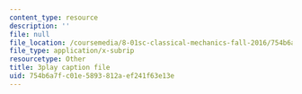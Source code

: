 ```yaml
---
content_type: resource
description: ''
file: null
file_location: /coursemedia/8-01sc-classical-mechanics-fall-2016/754b6a7fc01e5893812aef241f63e13e_WwvDJqtHNBU.vtt
file_type: application/x-subrip
resourcetype: Other
title: 3play caption file
uid: 754b6a7f-c01e-5893-812a-ef241f63e13e
---
```

